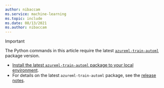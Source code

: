 ```yaml
---
author: nibaccam
ms.service: machine-learning
ms.topic: include
ms.date: 08/13/2021
ms.author: nibaccam
---
```


> [!IMPORTANT]
> The Python commands in this article require the latest [`azureml-train-automl`](/python/api/overview/azure/ml/install.md##other-azureml-packages) package version.
> * [Install the latest `azureml-train-automl` package to your local environment](/python/api/overview/azure/ml/install.md#additional-use-case-guidance).
> * For details on the latest `azureml-train-automl` package, see the [release notes](../articles/machine-learning/azure-machine-learning-release-notes.md).


